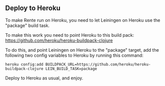 ## Deploy to Heroku

To make Rente run on Heroku, you need to let Leiningen on Heroku use the "package" build task.

To make this work you need to point Heroku to this build pack:
https://github.com/heroku/heroku-buildpack-clojure

To do this, and point Leiningen on Heroku to the "package" target, add the following two config variables to Heroku by running this command:

```
heroku config:add BUILDPACK_URL=https://github.com/heroku/heroku-buildpack-clojure LEIN_BUILD_TASK=package
```

Deploy to Heroku as usual, and enjoy.
